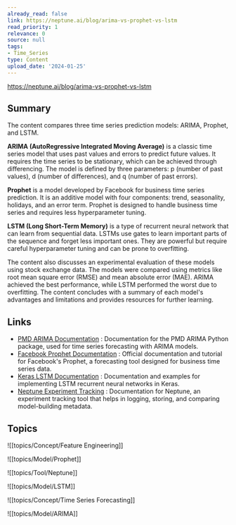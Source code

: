 ```yaml
---
already_read: false
link: https://neptune.ai/blog/arima-vs-prophet-vs-lstm
read_priority: 1
relevance: 0
source: null
tags:
- Time_Series
type: Content
upload_date: '2024-01-25'
---
```


https://neptune.ai/blog/arima-vs-prophet-vs-lstm
## Summary

The content compares three time series prediction models: ARIMA, Prophet, and LSTM.

**ARIMA (AutoRegressive Integrated Moving Average)** is a classic time series model that uses past values and errors to predict future values. It requires the time series to be stationary, which can be achieved through differencing. The model is defined by three parameters: p (number of past values), d (number of differences), and q (number of past errors).

**Prophet** is a model developed by Facebook for business time series prediction. It is an additive model with four components: trend, seasonality, holidays, and an error term. Prophet is designed to handle business time series and requires less hyperparameter tuning.

**LSTM (Long Short-Term Memory)** is a type of recurrent neural network that can learn from sequential data. LSTMs use gates to learn important parts of the sequence and forget less important ones. They are powerful but require careful hyperparameter tuning and can be prone to overfitting.

The content also discusses an experimental evaluation of these models using stock exchange data. The models were compared using metrics like root mean square error (RMSE) and mean absolute error (MAE). ARIMA achieved the best performance, while LSTM performed the worst due to overfitting. The content concludes with a summary of each model's advantages and limitations and provides resources for further learning.
## Links

- [PMD ARIMA Documentation](http://alkaline-ml.com/pmdarima/) : Documentation for the PMD ARIMA Python package, used for time series forecasting with ARIMA models.
- [Facebook Prophet Documentation](https://facebook.github.io/prophet/) : Official documentation and tutorial for Facebook's Prophet, a forecasting tool designed for business time series data.
- [Keras LSTM Documentation](https://keras.io/api/layers/recurrent_layers/lstm/) : Documentation and examples for implementing LSTM recurrent neural networks in Keras.
- [Neptune Experiment Tracking](https://docs.neptune.ai/) : Documentation for Neptune, an experiment tracking tool that helps in logging, storing, and comparing model-building metadata.

## Topics

![[topics/Concept/Feature Engineering]]

![[topics/Model/Prophet]]

![[topics/Tool/Neptune]]

![[topics/Model/LSTM]]

![[topics/Concept/Time Series Forecasting]]

![[topics/Model/ARIMA]]